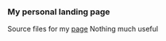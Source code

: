 ### My personal landing page
Source files for my [page](prateekgargx.github.io/ "Welcome") Nothing much useful

